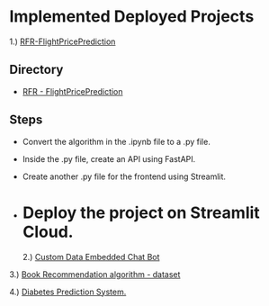 # Implemented Deployed Projects

1.) [RFR-FlightPricePrediction](https://github.com/shubhexists/MindWave/tree/main/Deployed%20Projects/RFR_FlightPricePrediction)

## Directory

- [RFR - FlightPricePrediction](/Deployed%20Projects%2FRFR_FlightPricePrediction)

## Steps

- Convert the algorithm in the .ipynb file to a .py file.
- Inside the .py file, create an API using FastAPI.
- Create another .py file for the frontend using Streamlit.
- # Deploy the project on Streamlit Cloud.

   2.) [Custom Data Embedded Chat Bot](https://github.com/shubhexists/MindWave/tree/main/Deployed%20Projects/CustomDataEmbeddedChatBot)

3.) [Book Recommendation algorithm - dataset](https://github.com/shruti-2412/MindWave/tree/main/Deployed%20Projects/Book-Recommendation-Model/Book-Recommendation-System)

   4.) [Diabetes Prediction System.](https://github.com/dishamodi0910/MindWave/tree/DeployNewProject/Deployed%20Projects/Diabetes_Detection) 

